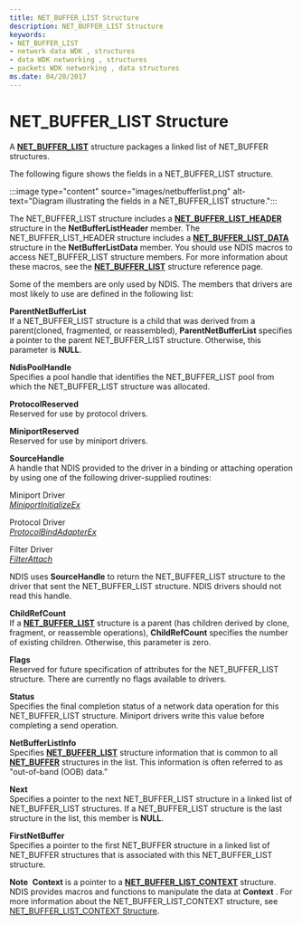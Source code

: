 ```yaml
---
title: NET_BUFFER_LIST Structure
description: NET_BUFFER_LIST Structure
keywords:
- NET_BUFFER_LIST
- network data WDK , structures
- data WDK networking , structures
- packets WDK networking , data structures
ms.date: 04/20/2017
---
```


# NET\_BUFFER\_LIST Structure





A [**NET\_BUFFER\_LIST**](/windows-hardware/drivers/ddi/nbl/ns-nbl-net_buffer_list) structure packages a linked list of NET\_BUFFER structures.

The following figure shows the fields in a NET\_BUFFER\_LIST structure.

:::image type="content" source="images/netbufferlist.png" alt-text="Diagram illustrating the fields in a NET_BUFFER_LIST structure.":::

The NET\_BUFFER\_LIST structure includes a [**NET\_BUFFER\_LIST\_HEADER**](/windows-hardware/drivers/ddi/nbl/ns-nbl-net_buffer_list_header) structure in the **NetBufferListHeader** member. The NET\_BUFFER\_LIST\_HEADER structure includes a [**NET\_BUFFER\_LIST\_DATA**](/windows-hardware/drivers/ddi/nbl/ns-nbl-net_buffer_list_data) structure in the **NetBufferListData** member. You should use NDIS macros to access NET\_BUFFER\_LIST structure members. For more information about these macros, see the [**NET\_BUFFER\_LIST**](/windows-hardware/drivers/ddi/nbl/ns-nbl-net_buffer_list) structure reference page.

Some of the members are only used by NDIS. The members that drivers are most likely to use are defined in the following list:

<a href="" id="parentnetbufferlist"></a>**ParentNetBufferList**  
If a NET\_BUFFER\_LIST structure is a child that was derived from a parent(cloned, fragmented, or reassembled), **ParentNetBufferList** specifies a pointer to the parent NET\_BUFFER\_LIST structure. Otherwise, this parameter is **NULL**.

<a href="" id="ndispoolhandle"></a>**NdisPoolHandle**  
Specifies a pool handle that identifies the NET\_BUFFER\_LIST pool from which the NET\_BUFFER\_LIST structure was allocated.

<a href="" id="protocolreserved"></a>**ProtocolReserved**  
Reserved for use by protocol drivers.

<a href="" id="miniportreserved"></a>**MiniportReserved**  
Reserved for use by miniport drivers.

<a href="" id="sourcehandle"></a>**SourceHandle**  
A handle that NDIS provided to the driver in a binding or attaching operation by using one of the following driver-supplied routines:

<a href="" id="miniport-driver"></a>Miniport Driver  
[*MiniportInitializeEx*](/windows-hardware/drivers/ddi/ndis/nc-ndis-miniport_initialize)

<a href="" id="protocol-driver"></a>Protocol Driver  
[*ProtocolBindAdapterEx*](/windows-hardware/drivers/ddi/ndis/nc-ndis-protocol_bind_adapter_ex)

<a href="" id="filter-driver"></a>Filter Driver  
[*FilterAttach*](/windows-hardware/drivers/ddi/ndis/nc-ndis-filter_attach)

NDIS uses **SourceHandle** to return the NET\_BUFFER\_LIST structure to the driver that sent the NET\_BUFFER\_LIST structure. NDIS drivers should not read this handle.

<a href="" id="childrefcount"></a>**ChildRefCount**  
If a [**NET\_BUFFER\_LIST**](/windows-hardware/drivers/ddi/nbl/ns-nbl-net_buffer_list) structure is a parent (has children derived by clone, fragment, or reassemble operations), **ChildRefCount** specifies the number of existing children. Otherwise, this parameter is zero.

<a href="" id="flags"></a>**Flags**  
Reserved for future specification of attributes for the NET\_BUFFER\_LIST structure. There are currently no flags available to drivers.

<a href="" id="status"></a>**Status**  
Specifies the final completion status of a network data operation for this NET\_BUFFER\_LIST structure. Miniport drivers write this value before completing a send operation.

<a href="" id="netbufferlistinfo"></a>**NetBufferListInfo**  
Specifies [**NET\_BUFFER\_LIST**](/windows-hardware/drivers/ddi/nbl/ns-nbl-net_buffer_list) structure information that is common to all [**NET\_BUFFER**](/windows-hardware/drivers/ddi/nbl/ns-nbl-net_buffer) structures in the list. This information is often referred to as "out-of-band (OOB) data."

<a href="" id="next"></a>**Next**  
Specifies a pointer to the next NET\_BUFFER\_LIST structure in a linked list of NET\_BUFFER\_LIST structures. If a NET\_BUFFER\_LIST structure is the last structure in the list, this member is **NULL**.

<a href="" id="firstnetbuffer"></a>**FirstNetBuffer**  
Specifies a pointer to the first NET\_BUFFER structure in a linked list of NET\_BUFFER structures that is associated with this NET\_BUFFER\_LIST structure.

**Note**  **Context** is a pointer to a [**NET\_BUFFER\_LIST\_CONTEXT**](/windows-hardware/drivers/ddi/nbl/ns-nbl-net_buffer_list_context) structure. NDIS provides macros and functions to manipulate the data at **Context** . For more information about the NET\_BUFFER\_LIST\_CONTEXT structure, see [NET\_BUFFER\_LIST\_CONTEXT Structure](net-buffer-list-context-structure.md).

 

 

